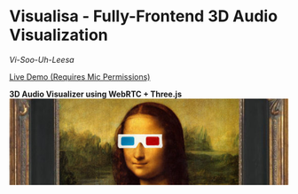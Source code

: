 # Visualisa - Fully-Frontend 3D Audio Visualization
*Vi-Soo-Uh-Leesa*

[Live Demo (Requires Mic Permissions)](https://marviel.github.io/visualisa/)

**3D Audio Visualizer using WebRTC + Three.js**
![Mona Lisa With 3D Glasses](img/Mona-Lisa-3D-Glasses-Cropped.jpg?raw=true "Mona Lisa With 3D Glasses")

